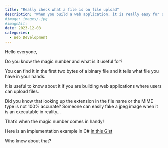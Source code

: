 ```yaml
---
title: "Really check what a file is on file upload"
description: "When you build a web application, it is really easy for someone to upload a file that is not what it seems. Let's how to solve this security breach."
#image: images/.jpg
#imageAlt: 
date: 2023-12-08
categories:
  - Web Development
---
```


Hello everyone,

Do you know the magic number and what is it useful for?

You can find it in the first two bytes of a binary file and it tells what file you have in your hands.

It is useful to know about it if you are building web applications where users can upload files.

Did you know that looking up the extension in the file name or the MIME type is not 100% accurate? 
Someone can easily fake a jpeg image when it is an executable in reality…

That’s when the magic number comes in handy!

Here is an implementation example in C# [in this Gist](https://gist.github.com/JeremieLitzler/fb0fb0ec22225947e8bb28817d2ac314)

Who knew about that?
